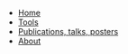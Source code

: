 - [Home](./my-first-page.github.io)
- [Tools](./my-first-page.github.io/tools.html)
- [Publications, talks, posters](./my-first-page.github.io/publications.html)
- [About](./my-first-page.github.io/about.html)